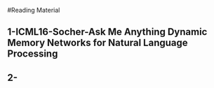 #Reading Material

## 1-ICML16-Socher-Ask Me Anything Dynamic Memory Networks for Natural Language Processing

## 2-